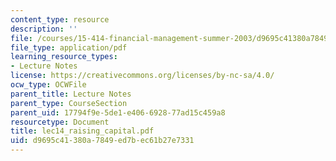 ```yaml
---
content_type: resource
description: ''
file: /courses/15-414-financial-management-summer-2003/d9695c41380a7849ed7bec61b27e7331_lec14_raising_capital.pdf
file_type: application/pdf
learning_resource_types:
- Lecture Notes
license: https://creativecommons.org/licenses/by-nc-sa/4.0/
ocw_type: OCWFile
parent_title: Lecture Notes
parent_type: CourseSection
parent_uid: 17794f9e-5de1-e406-6928-77ad15c459a8
resourcetype: Document
title: lec14_raising_capital.pdf
uid: d9695c41-380a-7849-ed7b-ec61b27e7331
---
```

